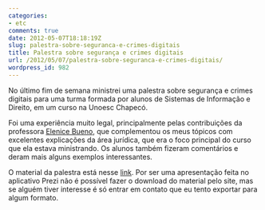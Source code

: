 ```yaml
---
categories:
- etc
comments: true
date: 2012-05-07T18:18:19Z
slug: palestra-sobre-seguranca-e-crimes-digitais
title: Palestra sobre segurança e crimes digitais
url: /2012/05/07/palestra-sobre-seguranca-e-crimes-digitais/
wordpress_id: 982
---
```


No último fim de semana ministrei uma palestra sobre segurança e crimes digitais para uma turma formada por alunos de Sistemas de Informação e Direito, em um curso na Unoesc Chapecó. 

Foi uma experiência muito legal, principalmente pelas contribuições da professora [Elenice Bueno](facebook.com/nice.bueno/), que complementou os meus tópicos com excelentes explicações da área jurídica, que era o foco principal do curso que ela estava ministrando. Os alunos também fizeram comentários e deram mais alguns exemplos interessantes. 

O material da palestra está nesse [link](http://prezi.com/aupf1kqhzbik/securanca-da-informacao-e-crimes-digitais/). Por ser uma apresentação feita no aplicativo Prezi não é possível fazer o download do material pelo site, mas se alguém tiver interesse é só entrar em contato que eu tento exportar para algum formato.
